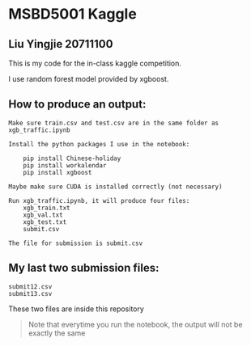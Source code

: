 MSBD5001 Kaggle
===============
Liu Yingjie 20711100
--------------------

This is my code for the in-class kaggle competition.

I use random forest model provided by xgboost.

How to produce an output:
-------------------------

    Make sure train.csv and test.csv are in the same folder as xgb_traffic.ipynb

    Install the python packages I use in the notebook:

        pip install Chinese-holiday
        pip install workalendar
        pip install xgboost
    
    Maybe make sure CUDA is installed correctly (not necessary)

    Run xgb_traffic.ipynb, it will produce four files:
        xgb_train.txt
        xgb_val.txt
        xgb_test.txt
        submit.csv
    
    The file for submission is submit.csv

My last two submission files:
-----------------------------
    submit12.csv
    submit13.csv
These two files are inside this repository

>Note that everytime you run the notebook, the output will not be exactly the same